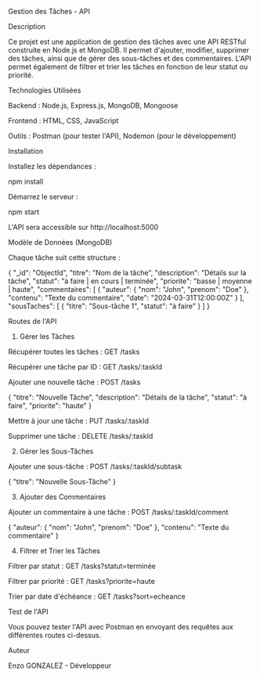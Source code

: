 Gestion des Tâches - API

Description

Ce projet est une application de gestion des tâches avec une API RESTful construite en Node.js et MongoDB. Il permet d'ajouter, modifier, supprimer des tâches, ainsi que de gérer des sous-tâches et des commentaires. L'API permet également de filtrer et trier les tâches en fonction de leur statut ou priorité.

Technologies Utilisées

Backend : Node.js, Express.js, MongoDB, Mongoose

Frontend : HTML, CSS, JavaScript

Outils : Postman (pour tester l'API), Nodemon (pour le développement)



Installation

Installez les dépendances :

npm install

Démarrez le serveur :

npm start

L'API sera accessible sur http://localhost:5000

Modèle de Données (MongoDB)

Chaque tâche suit cette structure :

{
  "_id": "ObjectId",
  "titre": "Nom de la tâche",
  "description": "Détails sur la tâche",
  "statut": "à faire | en cours | terminée",
  "priorite": "basse | moyenne | haute",
  "commentaires": [
    {
      "auteur": { "nom": "John", "prenom": "Doe" },
      "contenu": "Texte du commentaire",
      "date": "2024-03-31T12:00:00Z"
    }
  ],
  "sousTaches": [
    { "titre": "Sous-tâche 1", "statut": "à faire" }
  ]
}




Routes de l'API

1. Gérer les Tâches

Récupérer toutes les tâches : GET /tasks

Récupérer une tâche par ID : GET /tasks/:taskId

Ajouter une nouvelle tâche : POST /tasks

{
  "titre": "Nouvelle Tâche",
  "description": "Détails de la tâche",
  "statut": "à faire",
  "priorite": "haute"
}

Mettre à jour une tâche : PUT /tasks/:taskId

Supprimer une tâche : DELETE /tasks/:taskId

2. Gérer les Sous-Tâches

Ajouter une sous-tâche : POST /tasks/:taskId/subtask

{ "titre": "Nouvelle Sous-Tâche" }

3. Ajouter des Commentaires

Ajouter un commentaire à une tâche : POST /tasks/:taskId/comment

{
  "auteur": { "nom": "John", "prenom": "Doe" },
  "contenu": "Texte du commentaire"
}

4. Filtrer et Trier les Tâches

Filtrer par statut : GET /tasks?statut=terminée

Filtrer par priorité : GET /tasks?priorite=haute

Trier par date d'échéance : GET /tasks?sort=echeance



Test de l'API

Vous pouvez tester l'API avec Postman en envoyant des requêtes aux différentes routes ci-dessus.



Auteur

Enzo GONZALEZ - Développeur
